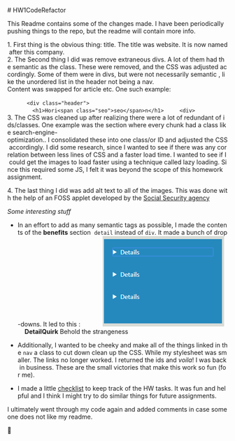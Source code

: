 # HW1CodeRefactor

This Readme contains some of the changes made. I have been periodically pushing things to the repo, but the readme will contain more info. 

1. First thing is the obvious thing: title. The title was website. It is now named after this company.
2. The Second thing I did was remove extraneous divs. A lot of them had the semantic as the class. These were removed, and the CSS was adjusted accordingly. Some of them were in divs, but were not necessarily semantic , like the unordered list in the header not being a nav.
Content was swapped for article etc. One such example: 

    ```
   <div class="header">
        <h1>Hori<span class="seo">seo</span>n</h1>
    <div>
    ``` 
    
3. The CSS was cleaned up after realizing there were a lot of redundant of ids/classes. One example was the section where every chunk had a class like search-engine-optimization.. I consolidated these into one class/or ID and adjusted the CSS accordingly. I did some research, since I wanted to see if there was any correlation between less lines of CSS and a faster load time. I wanted to see if I could get the images to load faster using a technique called lazy loading. Since this required some JS, I felt it was beyond the scope of this homework assignment. 

4. The last thing I did was add alt text to all of the images. This was done with the help of an FOSS applet developed by the [Social Security agency](https://www.ssa.gov/accessibility/andi/help/install.html)

*Some interesting stuff*

* In an effort to add as many semantic tags as possible, I made the contents of the **benefits** section  `detail` instead of `div`. It made a bunch of drop-downs. It led to this :
   
   
    ![](./detailsquirk.png)
    **DetailQuirk** Behold the strangeness

* Additionally, I wanted to be cheeky and make all of the things linked in the `nav` a class to cut down clean up the CSS. While my stylesheet was smaller. The links no longer worked. I returned the ids and _voila_! I was back in business. These are the small victories that make this work so fun (for me).
* I made a little [checklist](https://rf-spuds.github.io/Hw_checklists/ "My little checklist") to keep track of the HW tasks. It was fun and helpful and I think I might try to do similar things for future assignments.


I ultimately went through my code again and added comments in case someone does not like my readme.

:dog:
